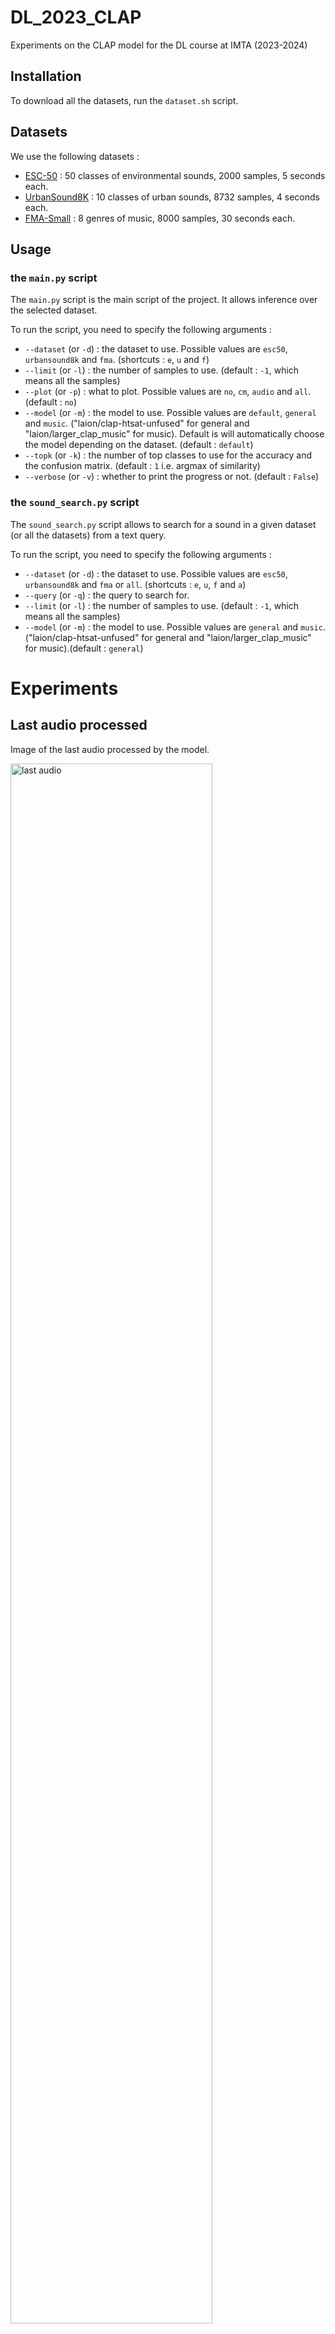 # DL_2023_CLAP
Experiments on the CLAP model for the DL course at IMTA (2023-2024)

## Installation
To download all the datasets, run the ```dataset.sh``` script.

## Datasets
We use the following datasets :
- [ESC-50](https://www.karolpiczak.com/papers/Piczak2015-ESC-Dataset.pdf) : 50 classes of environmental sounds, 2000 samples, 5 seconds each.
- [UrbanSound8K](https://urbansounddataset.weebly.com/urbansound8k.html) : 10 classes of urban sounds, 8732 samples, 4 seconds each.
- [FMA-Small](https://arxiv.org/pdf/1612.01840.pdf) : 8 genres of music, 8000 samples, 30 seconds each.

## Usage
### the ```main.py``` script
The ```main.py``` script is the main script of the project. It allows inference over the selected dataset.

To run the script, you need to specify the following arguments :
- ```--dataset``` (or ```-d```) : the dataset to use. Possible values are ```esc50```, ```urbansound8k``` and ```fma```. (shortcuts : ```e```, ```u``` and ```f```)
- ```--limit``` (or ```-l```) : the number of samples to use. (default : ```-1```, which means all the samples)
- ```--plot``` (or ```-p```) : what to plot. Possible values are ```no```, ```cm```, ```audio``` and ```all```. (default : ```no```)
- ```--model``` (or ```-m```) : the model to use. Possible values are ```default```, ```general``` and ```music```. ("laion/clap-htsat-unfused" for general and "laion/larger_clap_music" for music). Default is will automatically choose the model depending on the dataset. (default : ```default```)
- ```--topk``` (or ```-k```) : the number of top classes to use for the accuracy and the confusion matrix. (default : ```1``` i.e. argmax of similarity) 
-  ```--verbose``` (or ```-v```) : whether to print the progress or not. (default : ```False```)

### the ```sound_search.py``` script
The ```sound_search.py``` script allows to search for a sound in a given dataset (or all the datasets) from a text query.

To run the script, you need to specify the following arguments :
- ```--dataset``` (or ```-d```) : the dataset to use. Possible values are ```esc50```, ```urbansound8k``` and ```fma``` or ```all```. (shortcuts : ```e```, ```u```, ```f``` and ```a```)
- ```--query``` (or ```-q```) : the query to search for.
- ```--limit``` (or ```-l```) : the number of samples to use. (default : ```-1```, which means all the samples)
- ```--model``` (or ```-m```) : the model to use. Possible values are ```general``` and ```music```. ("laion/clap-htsat-unfused" for general and "laion/larger_clap_music" for music).(default : ```general```)

# Experiments
## Last audio processed
Image of the last audio processed by the model.

<img src="figs/last_audio.png" width="80%" alt="last audio">

## A few experiments results on the ESC-50 dataset

Running the ```main.py``` script over the whole ESC-50 dataset on a GTX1060, consumes : ```1321MiB /  6144MiB``` of GPU RAM and takes less than 20 minutes to complete.

### Confusion matrix of the model over the ESC-50 dataset (raw labels)

<img src="figs/confusion_matrix_old.png" width="100%" alt="Confusion matrix">

### Confusion matrix of the model over the ESC-50 dataset (augmented labels)

We also tried to augment the labels of the ESC-50 dataset, by turning words into full sentences. For example, the label ```dog``` becomes ```A dog is barking```. The idea is to give more context to the model, and to make it learn more about the meaning of the sounds.

<img src="figs/confusion_matrix_new.png" width="100%" alt="Confusion matrix">

We gained more than 10% of accuracy, and the confusion matrix looks better.

## A few experiments results on the UrbanSound8K dataset

On 2000 samples of the UrbanSound8K dataset, the model takes about 35 minutes to run on a GTX1060.

### Confusion matrix of the model over the UrbanSound8K dataset (2000 samples, augmented labels, top 1 accuracy)

<img src="figs/last_confusion_matrix_urbansound8k.png" width="100%" alt="Confusion matrix">

### Confusion matrix of the model over the UrbanSound8K dataset (2000 samples, augmented labels, top 3 accuracy)

<img src="figs/last_confusion_matrix_urbansound8k_3.png" width="100%" alt="Confusion matrix">